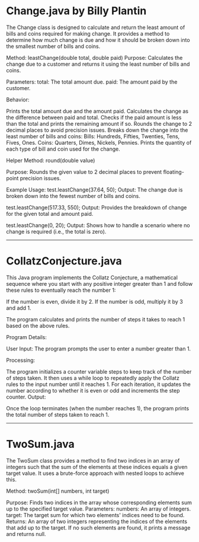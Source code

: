 # Change.java by Billy Plantin #

The Change class is designed to calculate and return the least amount of bills and coins required for making change. 
It provides a method to determine how much change is due and how it should be broken down into the smallest number of bills and coins.

Method: leastChange(double total, double paid)
  Purpose: Calculates the change due to a customer and returns it using the least number of bills and coins.

  Parameters:
    total: The total amount due.
    paid: The amount paid by the customer.

Behavior:

  Prints the total amount due and the amount paid.
  Calculates the change as the difference between paid and total.
  Checks if the paid amount is less than the total and prints the remaining amount if so.
  Rounds the change to 2 decimal places to avoid precision issues.
  Breaks down the change into the least number of bills and coins:
  Bills: Hundreds, Fifties, Twenties, Tens, Fives, Ones. 
  Coins: Quarters, Dimes, Nickels, Pennies.
  Prints the quantity of each type of bill and coin used for the change.
  
  Helper Method: round(double value)

Purpose: Rounds the given value to 2 decimal places to prevent floating-point precision issues.

Example Usage:
test.leastChange(37.64, 50);
  Output: The change due is broken down into the fewest number of bills and coins.

test.leastChange(517.33, 550);
  Output: Provides the breakdown of change for the given total and amount paid.

test.leastChange(0, 20);
  Output: Shows how to handle a scenario where no change is required (i.e., the total is zero).

--------------------------------------

# CollatzConjecture.java 

This Java program implements the Collatz Conjecture, a mathematical sequence where you start with any positive integer greater than 1 and follow these rules to eventually reach the number 1:

If the number is even, divide it by 2.
If the number is odd, multiply it by 3 and add 1.

The program calculates and prints the number of steps it takes to reach 1 based on the above rules.

Program Details:

  User Input:
    The program prompts the user to enter a number greater than 1.

Processing:
  
  The program initializes a counter variable steps to keep track of the number of steps taken.
It then uses a while loop to repeatedly apply the Collatz rules to the input number until it reaches 1.
For each iteration, it updates the number according to whether it is even or odd and increments the step counter.
Output:

Once the loop terminates (when the number reaches 1), the program prints the total number of steps taken to reach 1.


------------------------------------------

# TwoSum.java 

The TwoSum class provides a method to find two indices in an array of integers such that the sum of the elements at these indices equals a given target value. It uses a brute-force approach with nested loops to achieve this.

Method: twoSum(int[] numbers, int target)

Purpose: Finds two indices in the array whose corresponding elements sum up to the specified target value.
Parameters:
  numbers: An array of integers.
  target: The target sum for which two elements' indices need to be found.
Returns:
  An array of two integers representing the indices of the elements that add up to the target. If no such elements are found, it prints a message and returns null.
